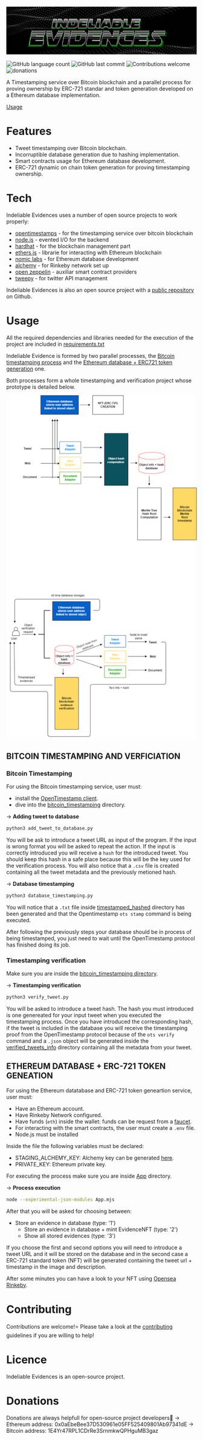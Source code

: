 <p align = "center">
<img src = "https://github.com/JMariadlcs/Indeliable-Evidences/blob/main/logo.png" />
</p>

![GitHub language count](https://img.shields.io/github/languages/count/JMariadlcs/Indeliable-Evidences) ![GitHub last commit](https://img.shields.io/github/last-commit/JMariadlcs/Indeliable-Evidences) ![Contributions welcome](https://img.shields.io/badge/contributions-welcome-orange.svg)  ![donations](https://img.shields.io/badge/$-donate-ff69b4.svg?maxAge=2592000&amp;style=flat)

A Timestamping service over Bitcoin blockchain and a parallel process for proving ownership by ERC-721 standar and token generation developed on a Ethereum database implementation.

[Usage](#Usage)


# Features
- Tweet timestamping over Bitcoin blockchain.
- Incorruptible database generation due to hashing implementation.
- Smart contracts usage for Ethereum database development.
- ERC-721 dynamic on chain token generation for proving timestamping ownership.

# Tech
Indeliable Evidences uses a number of open source projects to work properly:

- [opentimestamps] - for the timestamping service over bitcoin blockchain
- [node.js] - evented I/O for the backend
- [hardhat] - for the blockchain management part
- [ethers.js] - librarie for interacting with Ethereum blockchain
- [nomic labs] - for Ethereum database development
- [alchemy] - for Rinkeby network set up
- [open zeppelin] - auxiliar smart contract providers
- [tweepy] - for twitter API management

Indeliable Evidences is also an open source project with a [public repository][ie] on Github.

# Usage

All the required dependencies and libraries needed for the execution of the project are included in [requirements.txt](https://github.com/JMariadlcs/Indeliable-Evidences/blob/main/requirements.txt)

Indeliable Evidence is formed by two parallel processes, the [Bitcoin timestamping process](https://github.com/JMariadlcs/Indeliable-Evidences/tree/main/bitcoin_timestamping) and the [Ethereum database + ERC721 token generation](https://github.com/JMariadlcs/Indeliable-Evidences/tree/main/eth_database_ERC721) one.

Both processes form a whole timestamping and verification project whose prototype is detailed below.

<p align = "center">
<img src = "https://github.com/JMariadlcs/Indeliable-Evidences/blob/main/prototype_design/FULLSERVICE.png" />
</p>

## BITCOIN TIMESTAMPING AND VERFICIATION
### Bitcoin Timestamping

For using the Bitcoin timestamping service, user must:

- install the [OpenTimestamp client](https://github.com/opentimestamps/opentimestamps-client).
- dive into the [bitcoin_timestamping](https://github.com/JMariadlcs/Indeliable-Evidences/tree/main/bitcoin_timestamping) directory.

&#8594; **Adding tweet to database**
```bash
python3 add_tweet_to_database.py
```

You will be ask to introduce a tweet URL as input of the program. If the input is wrong format you will be asked to repeat the action.
If the input is correctly introduced you will receive a `hash` for the introduced tweet. You should keep this hash in a safe place because this will be the key used for the verification process.
You will also notice that a `.csv` file is created containing all the tweet metadata and the previously metioned hash.

&#8594; **Database timestamping**
```bash
python3 database_timestamping.py
```

You will notice that a `.txt` file inside [timestamped_hashed](https://github.com/JMariadlcs/Indeliable-Evidences/tree/main/bitcoin_timestamping/timestamped_hashes) directory has been generated and that the Opentimestamp `ots stamp` command is being executed.

After following the previously steps your database should be in process of being timestamped, you just need to wait until the OpenTimestamp protocol has finished doing its job.

### Timestamping verification

Make sure you are inside the [bitcoin_timestamping directory](https://github.com/JMariadlcs/Indeliable-Evidences/tree/main/bitcoin_timestamping).

&#8594; **Timestamping verification**
```bash
python3 verify_tweet.py
```

You will be asked to introduce a tweet hash. The hash you must introduced is one genereated for your input tweet when you executed the timestamping process.
Once you have introduced the corresponding hash, if the tweet is included in the database you will receive the timestamping proof from the OpenTimestamp protocol because of the `ots verify` command and a `.json` object will be generated inside the [verified_tweets_info](https://github.com/JMariadlcs/Indeliable-Evidences/tree/main/bitcoin_timestamping/verified_tweets_info) directory containing all the metadata from your tweet.

## ETHEREUM DATABASE + ERC-721 TOKEN GENEATION

For using the Ethereum datatabase and ERC-721 token geneartion service, user must:

- Have an Ethereum account.
- Have Rinkeby Network configured.
- Have funds (`eth`) inside the wallet: funds can be request from a [faucet](https://faucet.rinkeby.io/).
- For interacting with the smart contracts, the user must create a `.env` file.
- Node.js must be installed

Inside the file the following variables must be declared:

- STAGING_ALCHEMY_KEY: Alchemy key can be generated [here](https://www.alchemy.com/).
- PRIVATE_KEY: Ethereum private key.

For executing the process make sure you are inside [App](https://github.com/JMariadlcs/Indeliable-Evidences/tree/main/App/src) directory.

&#8594; **Process execution**
```bash
node --experimental-json-modules App.mjs
```

After that you will be asked for choosing between:



- Store an evidence in database (type: '1')
    - Store an evidence in database + mint EvidenceNFT (type: '2')
    - Show all stored evidences (type: '3')

If you choose the first and second options you will need to introduce a tweet URL and it will be stored on the database and in the second case a ERC-721 standard token (NFT) will be generated containing the tweet url + timestamp in the image and description.

After some minutes you can have a look to your NFT using [Opensea Rinkeby](https://testnets.opensea.io/).

# Contributing

Contributions are welcome!⭐
Please take a look at the [contributing](https://github.com/JMariadlcs/Indeliable-Evidences/blob/main/CONTRIBUTING.md) guidelines if you are willing to help!

# Licence

Indeliable Evidences is an open-source project.

# Donations

Donations are always helpfull for open-source project developers🤠
&#8594; Ethereum address: 0x0aEbeBee37D530961e05FF525409801Ab97341dE
&#8594; Bitcoin address: 1E4Yr47RPL1CDrRe3SrnmkwQPHguMB3gaz




#
 [node.js]: <http://nodejs.org>
[opentimestamps]: <https://github.com/opentimestamps>
[hardhat]: <https://hardhat.org/>
[ie]: <https://github.com/JMariadlcs/Indeliable-Evidences>
[tweepy]: <https://www.tweepy.org/>
[nomic labs]: <https://github.com/nomiclabs>
[open zeppelin]: <https://openzeppelin.com/>
[ethers.js]: <https://docs.ethers.io/v5/>
[alchemy]: <https://www.alchemy.com/>

